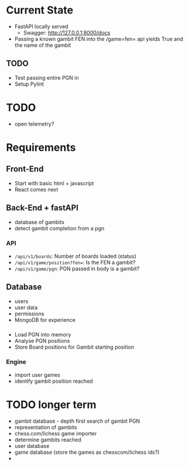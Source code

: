 # Current State
- FastAPI locally served
    - Swagger: http://127.0.0.1:8000/docs
- Passing a known gambit FEN into the /game=fen= api yields True and the name of the gambit

## TODO
- Test passing entire PGN in
- Setup Pylint

# TODO
- open telemetry?

# Requirements
## Front-End
- Start with basic html + javascript
- React comes next

## Back-End + fastAPI
- database of gambits
- detect gambit completion from a pgn

### API
- `/api/v1/boards`: Number of boards loaded (status)
- `/api/v1/game/position?fen=`: Is the FEN a gambit?
- `/api/v1/game/pgn`: PGN passed in body is a gambit?

## Database
- users
- user data
- permissions
- MongoDB for experience

###
- Load PGN into memory
- Analyse PGN positions
- Store Board positions for Gambit starting position

### Engine
- import user games
- identify gambit position reached


# TODO longer term
- gambit database - depth first search of gambit PGN
- representation of gambits
- chess.com/lichess game importer
- determine gambits reached
- user database
- game database (store the games as chesscom/lichess ids?)
- 
